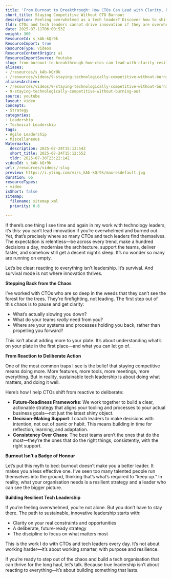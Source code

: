 ```yaml
---
title: 'From Burnout to Breakthrough: How CTOs Can Lead with Clarity, Resilience, and Real Innovation'
short_title: Staying Competitive Without CTO Burnout
description: Feeling overwhelmed as a tech leader? Discover how to shift from chaos to clarity and build resilient, future-ready teams—without burning out.
tldr: CTOs and tech leaders cannot drive innovation if they are overwhelmed and constantly reacting to demands. Sustainable leadership requires stepping back to gain clarity, focusing on what truly matters, and building deliberate strategies that align with business goals. To move from burnout to breakthrough, prioritise reflection, consistent decision-making, and resilience rather than simply doing more.
date: 2025-07-11T06:00:53Z
weight: 360
ResourceId: s_kAb-kQr9k
ResourceImport: true
ResourceType: videos
ResourceContentOrigin: ai
ResourceImportSource: Youtube
slug: from-burnout-to-breakthrough-how-ctos-can-lead-with-clarity-resilience-and-real-innovation
aliases:
- /resources/s_kAb-kQr9k
- /resources/videos/9-staying-technologically-competitive-without-burning-out
aliasesArchive:
- /resources/videos/9-staying-technologically-competitive-without-burning-out
- 9-staying-technologically-competitive-without-burning-out
source: youtube
layout: video
concepts:
- Strategy
categories:
- Leadership
- Technical Leadership
tags:
- Agile Leadership
- Miscellaneous
Watermarks:
  description: 2025-07-24T15:12:54Z
  short_title: 2025-07-24T15:12:55Z
  tldr: 2025-07-30T23:22:14Z
videoId: s_kAb-kQr9k
url: /resources/videos/:slug
preview: https://i.ytimg.com/vi/s_kAb-kQr9k/maxresdefault.jpg
duration: 66
resourceTypes:
- video
isShort: false
sitemap:
  filename: sitemap.xml
  priority: 0.6

---
```

If there’s one thing I see time and again in my work with technology leaders, it’s this: you can’t lead innovation if you’re overwhelmed and burned out. Yet, that’s precisely where so many CTOs and tech leaders find themselves. The expectation is relentless—be across every trend, make a hundred decisions a day, modernise the architecture, support the teams, deliver faster, and somehow still get a decent night’s sleep. It’s no wonder so many are running on empty.

Let’s be clear: reacting to everything isn’t leadership. It’s survival. And survival mode is not where innovation thrives.

**Stepping Back from the Chaos**

I’ve worked with CTOs who are so deep in the weeds that they can’t see the forest for the trees. They’re firefighting, not leading. The first step out of this chaos is to pause and get clarity:

- What’s actually slowing you down?
- What do your teams *really* need from you?
- Where are your systems and processes holding you back, rather than propelling you forward?

This isn’t about adding more to your plate. It’s about understanding what’s on your plate in the first place—and what you can let go of.

**From Reaction to Deliberate Action**

One of the most common traps I see is the belief that staying competitive means doing more. More features, more tools, more meetings, more everything. But in reality, sustainable tech leadership is about doing what matters, and doing it well.

Here’s how I help CTOs shift from reactive to deliberate:

- **Future-Readiness Frameworks**: We work together to build a clear, actionable strategy that aligns your tooling and processes to your actual business goals—not just the latest shiny object.
- **Decision-Making Support**: I coach leaders to make decisions with intention, not out of panic or habit. This means building in time for reflection, learning, and adaptation.
- **Consistency Over Chaos**: The best teams aren’t the ones that do the most—they’re the ones that do the right things, consistently, with the right support.

**Burnout Isn’t a Badge of Honour**

Let’s put this myth to bed: burnout doesn’t make you a better leader. It makes you a less effective one. I’ve seen too many talented people run themselves into the ground, thinking that’s what’s required to “keep up.” In reality, what your organisation needs is a resilient strategy and a leader who can see the bigger picture.

**Building Resilient Tech Leadership**

If you’re feeling overwhelmed, you’re not alone. But you don’t have to stay there. The path to sustainable, innovative leadership starts with:

- Clarity on your real constraints and opportunities
- A deliberate, future-ready strategy
- The discipline to focus on what matters most

This is the work I do with CTOs and tech leaders every day. It’s not about working harder—it’s about working smarter, with purpose and resilience.

If you’re ready to step out of the chaos and build a tech organisation that can thrive for the long haul, let’s talk. Because true leadership isn’t about reacting to everything—it’s about building something that lasts.
